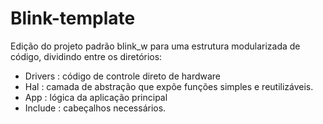 # Blink-template
Edição do projeto padrão blink_w para uma estrutura modularizada de código, dividindo entre os diretórios:
- Drivers : código de controle direto de hardware
- Hal     : camada de abstração que expõe funções simples e reutilizáveis.
- App     : lógica da aplicação principal 
- Include : cabeçalhos necessários.
